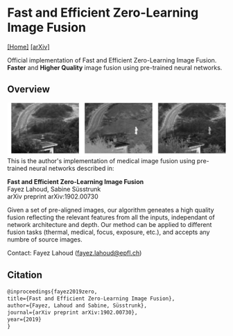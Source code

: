 # Fast and Efficient Zero-Learning Image Fusion
[[Home]](http://fayez.me) [[arXiv]](https://arxiv.org/abs/1905.03590)

Official implementation of Fast and Efficient Zero-Learning Image Fusion.
**Faster** and **Higher Quality** image fusion using pre-trained neural networks.

## Overview
![](example.png)
This is the author's implementation of medical image fusion using pre-trained neural networks described in:

**Fast and Efficient Zero-Learning Image Fusion**  
Fayez Lahoud, Sabine Süsstrunk  
arXiv preprint arXiv:1902.00730

Given a set of pre-aligned images, our algorithm geneates a high quality fusion reflecting the relevant features from all the inputs, independant of network architecture and depth. Our method can be applied to different fusion tasks (thermal, medical, focus, exposure, etc.), and accepts any numbre of source images.

Contact: Fayez Lahoud (fayez.lahoud@epfl.ch)

## Citation
```
@inproceedings{fayez2019zero,
title={Fast and Efficient Zero-Learning Image Fusion},
author={Fayez, Lahoud and Sabine, Süsstrunk},
journal={arXiv preprint arXiv:1902.00730},
year={2019}
}
```
